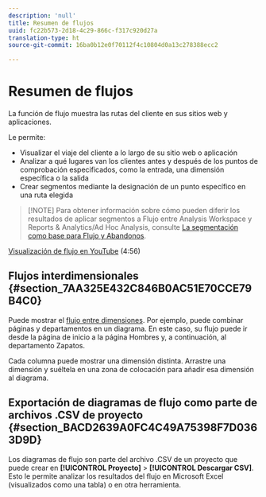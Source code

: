 ```yaml
---
description: 'null'
title: Resumen de flujos
uuid: fc22b573-2d18-4c29-866c-f317c920d27a
translation-type: ht
source-git-commit: 16ba0b12e0f70112f4c10804d0a13c278388ecc2

---
```



# Resumen de flujos

La función de flujo muestra las rutas del cliente en sus sitios web y aplicaciones.

Le permite:

* Visualizar el viaje del cliente a lo largo de su sitio web o aplicación
* Analizar a qué lugares van los clientes antes y después de los puntos de comprobación especificados, como la entrada, una dimensión específica o la salida
* Crear segmentos mediante la designación de un punto específico en una ruta elegida

> [!NOTE] Para obtener información sobre cómo pueden diferir los resultados de aplicar segmentos a Flujo entre Analysis Workspace y Reports &amp; Analytics/Ad Hoc Analysis, consulte [La segmentación como base para Flujo y Abandonos](/help/analyze/analysis-workspace/visualizations/fallout/fallout-flow.md).

[Visualización de flujo en YouTube](https://www.youtube.com/watch?v=3R1HTM7y_RM&amp;index=55&amp;list=PL2tCx83mn7GuNnQdYGOtlyCu0V5mEZ8sS) (4:56)

## Flujos interdimensionales {#section_7AA325E432C846B0AC51E70CCE79B4C0}

Puede mostrar el [flujo entre dimensiones](/help/analyze/analysis-workspace/visualizations/c-flow/multi-dimensional-flow.md). Por ejemplo, puede combinar páginas y departamentos en un diagrama. En este caso, su flujo puede ir desde la página de inicio a la página Hombres y, a continuación, al departamento Zapatos.

Cada columna puede mostrar una dimensión distinta. Arrastre una dimensión y suéltela en una zona de colocación para añadir esa dimensión al diagrama.

## Exportación de diagramas de flujo como parte de archivos .CSV de proyecto {#section_BACD2639A0FC4C49A75398F7D0363D9D}

Los diagramas de flujo son parte del archivo .CSV de un proyecto que puede crear en **[!UICONTROL Proyecto]** &gt; **[!UICONTROL Descargar CSV]**. Esto le permite analizar los resultados del flujo en Microsoft Excel (visualizados como una tabla) o en otra herramienta.
